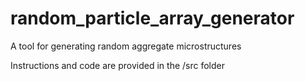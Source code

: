 # random_particle_array_generator

A tool for generating random aggregate microstructures

Instructions and code are provided in the /src folder

